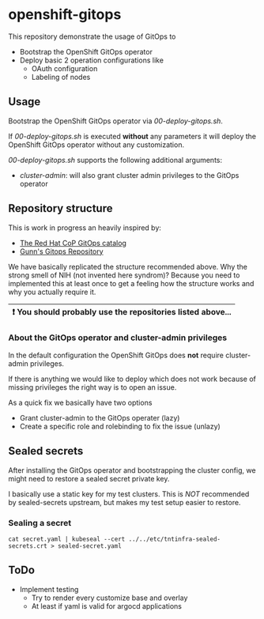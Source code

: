 # openshift-gitops

This repository demonstrate the usage of GitOps to

- Bootstrap the OpenShift GitOps operator
- Deploy basic 2 operation configurations like
  - OAuth configuration
  - Labeling of nodes

## Usage

Bootstrap the OpenShift GitOps operator via *00-deploy-gitops.sh*.

If *00-deploy-gitops.sh* is executed **without** any parameters it
will deploy the OpenShift GitOps operator without any customization.

*00-deploy-gitops.sh* supports the following additional arguments:

- *cluster-admin*: will also grant cluster admin privileges to the GitOps operator

## Repository structure

This is work in progress an heavily inspired by:

* [The Red Hat CoP GitOps catalog](https://github.com/redhat-cop/gitops-catalog)
* [Gunn's Gitops Repository](https://github.com/gnunn-gitops)

We have basically replicated the structure recommended above. Why the
strong smell of NIH (not invented here syndrom)? Because you need to
implemented this at least once to get a feeling how the structure
works and why you actually require it.

| :exclamation:  You should probably use the repositories listed above...   |
|---------------------------------------------------------------------------|

### About the GitOps operator and cluster-admin privileges

In the default configuration the OpenShift GitOps does **not** require
cluster-admin privileges.

If there is anything we would like to deploy which does not work
because of missing privileges the right way is to open an issue.

As a quick fix we basically have two options

* Grant cluster-admin to the GitOps operater (lazy)
* Create a specific role and rolebinding to fix the issue (unlazy)


## Sealed secrets

After installing the GitOps operator and bootstrapping the cluster config, we might need to restore a sealed secret private key.

I basically use a static key for my test clusters. This is *NOT* recommended by sealed-secrets upstream, but makes my test setup easier to restore.

### Sealing a secret

```
cat secret.yaml | kubeseal --cert ../../etc/tntinfra-sealed-secrets.crt > sealed-secret.yaml
```

## ToDo

* Implement testing
  * Try to render every customize base and overlay
  * At least if yaml is valid for argocd applications
